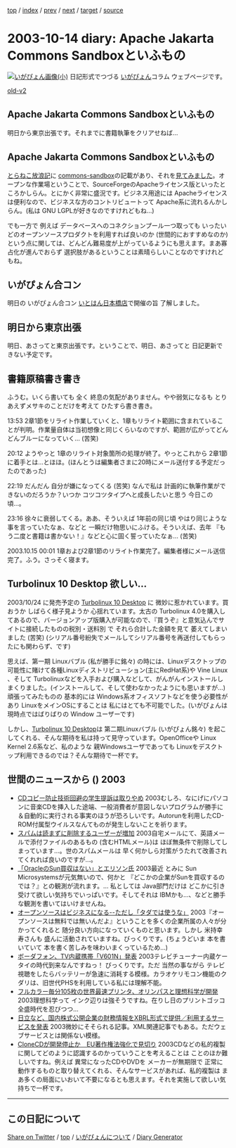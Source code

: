 [top](https://igapyon.github.io/diary/) 
 / [index](https://igapyon.github.io/diary/2003/index.html) 
 / [prev](https://igapyon.github.io/diary/2003/ig031013.html) 
 / [next](https://igapyon.github.io/diary/2003/ig031017.html) 
 / [target](https://igapyon.github.io/diary/2003/ig031014.html) 
 / [source](https://github.com/igapyon/diary/blob/gh-pages/2003/ig031014.html.src.md) 

2003-10-14 diary: Apache Jakarta Commons Sandboxといふもの
=====================================================================================================
[![いがぴょん画像(小)](https://igapyon.github.io/diary/images/iga200306s.jpg "いがぴょん")](https://igapyon.github.io/diary/memo/memoigapyon.html) 日記形式でつづる [いがぴょん](https://igapyon.github.io/diary/memo/memoigapyon.html)コラム ウェブページです。

[old-v2](ig031014-orig.html)

## Apache Jakarta Commons Sandboxといふもの

明日から東京出張です。それまでに書籍執筆をクリアせねば…


## Apache Jakarta Commons Sandboxといふもの

[とらねこ放浪記](http://yamaguch.sytes.net/~tora/diary/)に [commons-sandbox](http://jakarta.apache.org/commons/sandbox/)の記載があり、それを[見てみました](http://jakarta.apache.org/commons/sandbox/)。オープンな作業場ということで、SourceForgeのApacheライセンス版といったところかしらん。とにかく非常に盛況です。ビジネス用途には Apacheライセンスは便利なので、ビジネスな方のコントリビュートって
Apache系に流れるんかしらん。(私は GNU LGPLが好きなのですけれどもね…)

でも一方で 例えば データベースへのコネクションプール一つ取っても いったいどのオープンソースプロダクトを利用すれば良いのか
(世間的におすすめなのか) という点に関しては、どんどん難易度が上がっているようにも思えます。まあ寡占化が進んでおらず 選択肢があるということは素晴らしいことなのですけれどもね。

## いがぴょん合コン

明日の いがぴょん合コン [いとはん日本橋店](http://r.gnavi.co.jp/g415301/)で開催の旨 了解しました。

## 明日から東京出張

明日、あさってと東京出張です。ということで、明日、あさってと 日記更新できない予定です。

## 書籍原稿書き書き

ふうむ。いくら書いても 全く 終息の気配がありません。やや弱気になるも とりあえずメサキのことだけを考えて ひたすら書き書き。

13:53 2章1節をリライト作業していくと、1章もリライト範囲に含まれていることが判明。作業量自体は当初想像と同じくらいなのですが、範囲が広がってどんどんブルーになっていく… (苦笑)

20:12 ようやっと 1章のリライト対象箇所の処理が終了。やっとこれから 2章1節に着手とは…とほほ。(ほんとうは編集者さまに20時にメール送付する予定だったのであった)

22:19 だんだん 自分が嫌になってくる (苦笑) なんで私は 計画的に執筆作業ができないのだろうか？いつか コツコツタイプへと成長したいと思う 今日この頃…。

23:16 徐々に衰弱してくる。ああ、そういえば 1年前の同じ頃 やはり同じような事を言っていたなぁ、などと 一瞬だけ物思いにふける。そういえば、去年 『もう二度と書籍は書かない！』などと心に固く誓っていたなぁ… (苦笑)

2003.10.15 00:01 1章および2章1節のリライト作業完了。編集者様にメール送信完了。ふう。さっそく寝ます。

## Turbolinux 10 Desktop 欲しい…

2003/10/24 に発売予定の [Turbolinux 10 Desktop](http://www.turbolinux.co.jp/10d/) に 微妙に惹かれています。買おうか しばらく様子見ようか 心揺れています。太古の
Turbolinux 4.0を購入してあるので、バージョンアップ版購入が可能なので、『買うぞ』と意気込んでサイトに接続したものの税別・送料別 で それら合計した金額を見て 萎えてしまいました (苦笑) (シリアル番号紛失でメールしてシリアル番号を再送付してもらったにも関わらず、です)

思えば、第一期 Linuxバブル (私が勝手に銘々) の時には、Linuxデスクトップの可能性に賭けて各種Linuxディストリビューション(主にRedHat系)や Vine Linux 、そして Turbolinuxなどを入手および購入などして、がんがんインストールしまくりました。(インストールして、そして使わなかったようにも思いますが…)頑張ってみたものの 基本的には Windows系オフィスソフトなどを使う必要性があり
LinuxをメインOSにすることは 私にはとても不可能でした。(いがぴょんは 現時点ではばりばりの Window ユーザーです)

しかし、[Turbolinux 10 Desktop](http://www.turbolinux.co.jp/10d/)は 第二期Linuxバブル (いがぴょん銘々) を起こしてくれる、そんな期待を私は持って見守っています。OpenOfficeや
Linux Kernel 2.6系など、私のような 親Windowsユーザであっても Linuxをデスクトップ利用できるのでは？そんな期待で一杯です。

## 世間のニュースから () 2003

* [CDコピー防止技術回避の学生提訴は取りやめ](http://www.zdnet.co.jp/news/0310/11/nebt_11.html)  2003むしろ、なにげにパソコンに音楽CDを挿入した途端、一般消費者が意図しないプログラムが勝手に＆自動的に実行される事実のほうが恐ろしいです。Autorunを利用したCD-ROM付属型ウイルスなんてものが発生しないことを祈ります。
* [スパムは読まずに削除するユーザーが増加](http://www.zdnet.co.jp/news/0310/14/nebt_12.html)  2003自宅メールにて、英語メールで添付ファイルのあるもの (含むHTMLメール)は ほぼ無条件で削除してしまっています…。世のスパムメールは 早く何かしら対策がうたれて改善されてくれれば良いのですが…。
* [「OracleのSun買収はない」とエリソン氏](http://www.zdnet.co.jp/news/0310/14/nebt_24.html)  2003最近 とみに Sun Microsystemsが元気無いので、何かと 『どこかの企業がSunを買収するのでは？』との観測が流れます。… 私としては Java部門だけは どこかに引き受けて欲しい気持ちでいっぱいです。そしてそれは IBMかも…、などと勝手な観測を書いてはいけませんね。
* [オープンソースはビジネスになる--ただし「タダでは使うな」](http://itpro.nikkeibp.co.jp/free/ITPro/OPINION/20031008/1/)  2003『オープンソースは無料では無いんだよ』ということを多くの企業所属の人々が分かってくれると 随分良い方向になっていくものと思います。しかし 米持幸寿さんも 盛んに活動されていますね。びっくりです。(ちょうどいま 本を書いていて 本を書く苦しみを味わいまくっているため…)
* [ボーダフォン、TV内蔵携帯「V601N」発表](http://www.zdnet.co.jp/news/0310/14/njbt_02.html)  2003テレビチューナー内蔵ケータイの時代到来なんですねっ！ びっくりです。ただ 当然の事ながら テレビ視聴をしたらバッテリーが急速に消耗する模様。カラオケリモコン機能のクダリは、旧世代PHSを利用している私には理解不能。
* [フルカラー毎分105枚の世界最速プリンタ、オリンパスと理想科学が開発](http://www.zdnet.co.jp/news/0310/14/njbt_03.html)  2003理想科学って インク辺りは強そうですね。在りし日のプリントゴッコ全盛時代を忍びつつ…
* [日立など、国内株式公開企業の財務情報をXBRL形式で提供／利用するサービスを発表](http://japan.cnet.com/news/ent/story/0,2000047623,20061377,00.htm)  2003微妙にそそられる記事。XML関連記事でもある。ただウェブサービスとは関係ない模様。
* [CloneCDが開発停止か　EU著作権法強化で見切り](http://www.zdnet.co.jp/news/0310/14/nebt_28.html)  2003CDなどの私的複製に関してどのように認識するのかっていうことを考えることは ことのほか難しいですね。例えば 異常になったCDやDVDを メーカーが無期限で 正常に動作するものと取り替えてくれる、そんなサービスがあれば、私的複製は まあ多くの局面にいおいて不要になるとも思えます。それを実施して欲しい気持ちで一杯です。

----------------------------------------------------------------------------------------------------

## この日記について

[Share on Twitter](https://twitter.com/intent/tweet?hashtags=igapyon%2Cdiary%2C%E3%81%84%E3%81%8C%E3%81%B4%E3%82%87%E3%82%93&text=Apache+Jakarta+Commons+Sandbox%E3%81%A8%E3%81%84%E3%81%B5%E3%82%82%E3%81%AE&url=https%3A%2F%2Figapyon.github.io%2Fdiary%2F2003%2Fig031014.html) / [top](https://igapyon.github.io/diary/) / [いがぴょんについて](https://igapyon.github.io/diary/memo/memoigapyon.html) / [Diary Generator](https://github.com/igapyon/igapyonv3)
